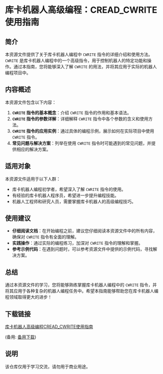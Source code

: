 # 库卡机器人高级编程：CREAD_CWRITE 使用指南

## 简介
本资源文件提供了关于库卡机器人编程中 `CWRITE` 指令的详细介绍和使用方法。`CWRITE` 是库卡机器人编程中的一个高级指令，用于控制机器人的特定功能和操作。通过本指南，您将能够深入了解 `CWRITE` 的用法，并将其应用于实际的机器人编程项目中。

## 内容概述
本资源文件包含以下内容：
1. **`CWRITE` 指令的基本概念**：介绍 `CWRITE` 指令的作用和基本语法。
2. **`CWRITE` 指令的参数详解**：详细解释 `CWRITE` 指令中各个参数的含义和使用方法。
3. **`CWRITE` 指令的应用实例**：通过具体的编程示例，展示如何在实际项目中使用 `CWRITE` 指令。
4. **常见问题与解决方案**：列举在使用 `CWRITE` 指令时可能遇到的常见问题，并提供相应的解决方案。

## 适用对象
本资源文件适用于以下人群：
- 库卡机器人编程初学者，希望深入了解 `CWRITE` 指令的使用。
- 有经验的库卡机器人程序员，希望进一步提升编程技能。
- 机器人工程师和研究人员，需要掌握库卡机器人的高级编程技巧。

## 使用建议
- **仔细阅读文档**：在开始编程之前，建议您仔细阅读本资源文件中的所有内容，确保对 `CWRITE` 指令有全面的理解。
- **实践操作**：通过实际的编程练习，加深对 `CWRITE` 指令的理解和掌握。
- **参考示例代码**：在遇到问题时，可以参考资源文件中提供的示例代码，寻找解决方案。

## 总结
通过本资源文件的学习，您将能够熟练掌握库卡机器人编程中的 `CWRITE` 指令，并将其应用于各种复杂的机器人编程任务中。希望本指南能够帮助您在库卡机器人编程领域取得更大的进步！

## 下载链接
[库卡机器人高级编程CREAD_CWRITE使用指南](https://pan.quark.cn/s/a5ca45f3622e) 

(备用: [备用下载](https://pan.baidu.com/s/1TyzT9x7_BF36yJdqDYHINw?pwd=1234))

## 说明

该仓库仅用于学习交流，请勿用于商业用途。
